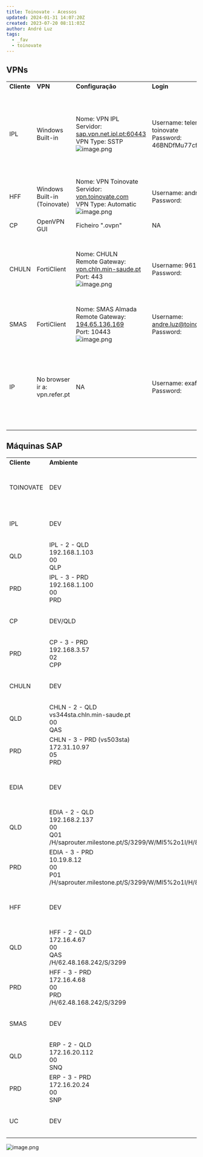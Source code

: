 ```yaml
---
title: Toinovate - Acessos
updated: 2024-01-31 14:07:20Z
created: 2023-07-20 08:11:03Z
author: André Luz
tags:
  - _fav
  - toinovate
---
```


## **VPNs**

|     |     |     |     |     |
| --- | --- | --- | --- | --- |
| **Cliente** | **VPN** | **Configuração** | **Login** | **Notas** |
| IPL | Windows Built-in | Nome: VPN IPL  <br>Servidor: [sap.vpn.net.ipl.pt:60443](http://sap.vpn.net.ipl.pt:60443)  <br>VPN Type: SSTP  <br>![image.png](image-64.png) | Username: telem-toinovate  <br>Password: 46BNDfMu77cf | Ir às definições do Windows e depois ir a:  <br>![image.png](image-65.png)  <br>Depois seguir os seguintes passos e remover o pisco "Use default gateway in remote network":  <br>![image.png](image-68.png) |
| HFF | Windows Built-in (Toinovate) | Nome: VPN Toinovate  <br>Servidor: [vpn.toinovate.com](http://vpn.toinovate.com)  <br>VPN Type: Automatic  <br>![image.png](image-63.png) | Username: andre.luz  <br>Password: |     |
| CP  | OpenVPN GUI | Ficheiro ".ovpn" | NA  |     |
| CHULN | FortiClient | Nome: CHULN  <br>Remote Gateway: [vpn.chln.min-saude.pt](http://vpn.chln.min-saude.pt)  <br>Port: 443  <br>![image.png](image-67.png) | Username: 96170  <br>Password: | **Remote Desktop Connection**  <br><br/>Computer: [vs951sta.chln.min-saude.pt](http://vs951sta.chln.min-saude.pt)  <br>Username: chln\\96170  <br>Password: |
| SMAS | FortiClient | Nome: SMAS Almada  <br>Remote Gateway: [194.65.136.169](http://194.65.136.169)  <br>Port: 10443  <br>![image.png](image-66.png) | Username: andre.luz@toinovate.com  <br>Password: |     |
| IP  | No browser ir a:  <br>vpn.refer.pt | NA  | Username: exafluz  <br>Password: | **Remote Desktop Connection**  <br><br/>Computer: [RDSHOST-LX41.ip.pt](http://RDSHOST-LX41.ip.pt) ou [RDSHOST-LX42.ip.pt](http://RDSHOST-LX42.ip.pt)  <br>Username: IP\\exafluz  <br>Password: |

## **Máquinas SAP**

|     |     |     |     |
| --- | --- | --- | --- |
| **Cliente** | **Ambiente** | **Conexão** | **User** |
| TOINOVATE | DEV | S4  <br>172.19.5.34  <br>02  <br>TS4  <br>/H/148.69.116.170/W/T0!202$ | ALUZ |
| IPL | DEV | IPL - 1 - DEV  <br>192.168.1.98  <br>00  <br>DPL | TOINOV2  <br>Benfica_2021 |
| QLD | IPL - 2 - QLD  <br>192.168.1.103  <br>00  <br>QLP | TOINOV2  <br>Benfica_2021 |     |
| PRD | IPL - 3 - PRD  <br>192.168.1.100  <br>00  <br>PRD | TOINOV2  <br>Benfica_2021 |     |
| CP  | DEV/QLD | CP - 1 - DEV/QLD  <br>sapdcp.cp.pt  <br>00  <br>CPQ | ALUZ |
| PRD | CP - 3 - PRD  <br>192.168.3.57  <br>02  <br>CPP | ALUZ |     |
| CHULN | DEV | CHLN - 1 - DEV  <br>vs345sta.chln.min-saude.pt  <br>00  <br>DEV | 96170  <br>Toin23-CHULN1 |
| QLD | CHLN - 2 - QLD  <br>vs344sta.chln.min-saude.pt  <br>00  <br>QAS | 96170  <br>Toin23-CHULN1 |     |
| PRD | CHLN - 3 - PRD (vs503sta)  <br>172.31.10.97  <br>05  <br>PRD | 96170  <br>Toin24-CHULN |     |
| EDIA | DEV | EDIA - 1 - DEV  <br>192.168.2.136  <br>00  <br>D01  <br>/H/saprouter.milestone.pt/S/3299/W/Ml5%2o1I/H/83.240.223.69/S/3299 | TALUZ |
| QLD | EDIA - 2 - QLD  <br>192.168.2.137  <br>00  <br>Q01  <br>/H/saprouter.milestone.pt/S/3299/W/Ml5%2o1I/H/83.240.223.69/S/3299 | TALUZ |     |
| PRD | EDIA - 3 - PRD  <br>10.19.8.12  <br>00  <br>P01  <br>/H/saprouter.milestone.pt/S/3299/W/Ml5%2o1I/H/83.240.223.69/S/3299 | TOINOVATE  <br>Beja_2022  <br>TOINOVATE2  <br>Beja_2022 |     |
| HFF | DEV | HFF - 1 - DEV  <br>172.16.37.25  <br>00  <br>DEV  <br>/H/62.48.168.242/S/3299 | Toinovate  <br>Lisboa_2020 |
| QLD | HFF - 2 - QLD  <br>172.16.4.67  <br>00  <br>QAS  <br>/H/62.48.168.242/S/3299 | Toinovate  <br>Lisboa_2020 |     |
| PRD | HFF - 3 - PRD  <br>172.16.4.68  <br>00  <br>PRD  <br>/H/62.48.168.242/S/3299 | Toinovate  <br>Lisboa_2020 |     |
| SMAS | DEV | ERP - 1 - DEV  <br>172.16.20.68  <br>00  <br>SND | ALUZ |
| QLD | ERP - 2 - QLD  <br>172.16.20.112  <br>00  <br>SNQ | ALUZ |     |
| PRD | ERP - 3 - PRD  <br>172.16.20.24  <br>00  <br>SNP | ALUZ |     |
| UC  | DEV | UC - 1 - DEV  <br>Belenus-dev.uc.pt  <br>00  <br>DV7 |     |

![image.png](image-69.png)